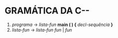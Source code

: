 # GRAMÁTICA DA C--
1. *programa* -> *lista-fun* **main ( ) {** *decl-sequência* **}**
2. *lista-fun* -> *lista-fun fun* | *fun*
